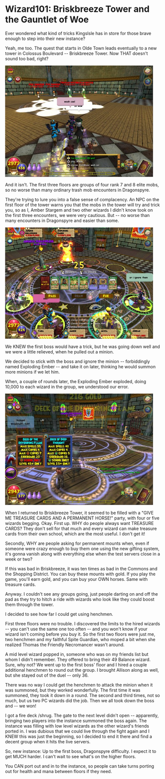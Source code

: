 # Wizard101: Briskbreeze Tower and the Gauntlet of Woe

Ever wondered what kind of tricks KingsIsle has in store for those brave enough to step into their new instance?

Yeah, me too. The quest that starts in Olde Town leads eventually to a new tower in Colossus Boulevard -- Briskbreeze Tower. Now THAT doesn't sound too bad, right?

[![Third floor](../uploads/2009/10/WizardGraphicalClient-2009-10-03-15-58-36-66-480x360.jpg "Third floor")](../uploads/2009/10/WizardGraphicalClient-2009-10-03-15-58-36-66.jpg)

And it isn't. The first three floors are groups of four rank 7 and 8 elite mobs, so no worse than many ordinary trash mob encounters in Dragonspyre.

They're trying to lure you into a false sense of complacency. An NPC on the first floor of the tower warns you that the mobs in the tower will try and trick you, so as I, Amber Stargem and two other wizards I didn't know took on the first three encounters, we were very cautious. But -- no worse than many encounters in Dragonspyre and easier than some.

[![First boss](../uploads/2009/10/WizardGraphicalClient-2009-10-03-16-12-34-94-480x360.jpg "First boss")](../uploads/2009/10/WizardGraphicalClient-2009-10-03-16-12-34-94.jpg)

We KNEW the first boss would have a trick, but he was going down well and we were a little relieved, when he pulled out a minion.

We decided to stick with the boss and ignore the minion -- forbiddingly named Exploding Ember -- and take it on later, thinking he would summon more minions if we let him.

When, a couple of rounds later, the Exploding Ember exploded, doing 10,000 to each wizard in the group, we understood our error.

[![We won! Or did we?](../uploads/2009/10/WizardGraphicalClient-2009-10-03-22-44-51-36-480x360.jpg "We won! Or did we?")](../uploads/2009/10/WizardGraphicalClient-2009-10-03-22-44-51-36.jpg)

When I returned to Briskbreeze Tower, it seemed to be filled with a "GIVE ME TREASURE CARDS AND A PERMANENT HORSE!" party, with four or five wizards begging. Okay. First up. WHY do people always want TREASURE CARDS? They don't sell for that much and every wizard can make treasure cards from their own school, which are the most useful. I don't get it!

Secondly, WHY are people asking for permanent mounts when, even if someone were crazy enough to buy them one using the new gifting system, it's gonna vanish along with everything else when the test servers close in a week or two?

If this was bad in Briskbreeze, it was ten times as bad in the Commons and the Shopping District. You can buy these mounts with gold. If you play the game, you'll earn gold, and you can buy your OWN horses. Same with treasure cards.

Anyway. I couldn't see any groups going, just people darting on and off the pad as they try to hitch a ride with wizards who look like they could boost them through the tower.

I decided to see how far I could get using henchmen.

First three floors were no trouble. I discovered the limits to the hired wizards -- you can't use the same one too often -- and you won't know if your wizard isn't coming before you buy it. So the first two floors were just me, two henchmen and my faithful Spite Guardian, who moped a bit when she realized Thomas the Friendly Necromancer wasn't around.

A mid level wizard popped in, someone who was on my friends list but whom I didn't remember. They offered to bring their 49 Balance wizard. Sure, why not? We went up to the first boss' floor and I hired a couple additional henchmen to round out the group. I brought Allison along as well, but she stayed out of the duel -- only 36.

There was no way I could get the henchmen to attack the minion when it was summoned, but they worked wonderfully. The first time it was summoned, they took it down in a round. The second and third times, not so much, but us two PC wizards did the job. Then we all took down the boss and -- we won!

I got a fire deck /shrug. The gate to the next level didn't open -- apparently, bringing two players into the instance summoned the boss again. The instance was filling with low level wizards as the other wizard's friends ported in. I was dubious that we could live through the fight again and I KNEW this was just the beginning, so I decided to end it there and find a decent group when it hits the live servers.

So, new instance: Up to the first boss, Dragonspyre difficulty. I expect it to get MUCH harder. I can't wait to see what's on the higher floors.

You CAN port out and in to the instance, so people can take turns porting out for health and mana between floors if they need.
